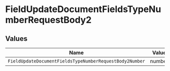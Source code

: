 # FieldUpdateDocumentFieldsTypeNumberRequestBody2


## Values

| Name                                                    | Value                                                   |
| ------------------------------------------------------- | ------------------------------------------------------- |
| `FieldUpdateDocumentFieldsTypeNumberRequestBody2Number` | number                                                  |